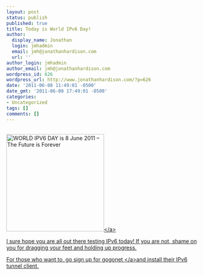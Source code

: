 ```yaml
---
layout: post
status: publish
published: true
title: Today is World IPv6 Day!
author:
  display_name: Jonathan
  login: jmhadmin
  email: jmh@jonathanhardison.com
  url: ''
author_login: jmhadmin
author_email: jmh@jonathanhardison.com
wordpress_id: 626
wordpress_url: http://www.jonathanhardison.com/?p=626
date: '2011-06-08 11:49:01 -0500'
date_gmt: '2011-06-08 17:49:01 -0500'
categories:
- Uncategorized
tags: []
comments: []
---
```

<p><!--&ndash; BEGIN WORLD IPV6 DAY BADGE: BLUE: 256px &ndash;--><br />
<a href="http:&#47;&#47;www.worldipv6day.org"><img title="WORLD IPV6 DAY is 8 June 2011 &ndash; The Future is Forever" src="http:&#47;&#47;www.worldipv6day.org&#47;files&#47;2011&#47;05&#47;IPv6-badge-blue-256-trans.png" alt="WORLD IPV6 DAY is 8 June 2011 &ndash; The Future is Forever" width="256" height="256" &#47;><&#47;a><br />
<!--&ndash; END WORLD IPV6 DAY BADGE: BLUE: 256px &ndash;--></p>
<p>I sure hope you are all out there testing IPv6 today! If you are not, shame on you for dragging your feet and holding up progress.</p>
<p>For those who want to, go sign up for <a href="http:&#47;&#47;gogonet.gogo6.com&#47;" target="_blank">gogonet <&#47;a>and install their IPv6 tunnel client.</p>
